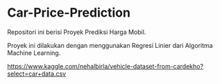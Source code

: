 # Car-Price-Prediction

Repositori ini berisi Proyek Prediksi Harga Mobil.

Proyek ini dilakukan dengan menggunakan Regresi Linier dari Algoritma Machine Learning.


https://www.kaggle.com/nehalbirla/vehicle-dataset-from-cardekho?select=car+data.csv
